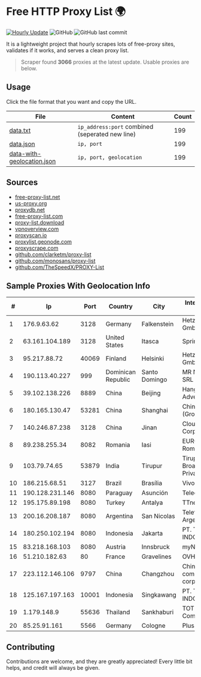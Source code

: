 
# Free HTTP Proxy List 🌍

[![Hourly Update](https://github.com/mertguvencli/http-proxy-list/actions/workflows/main.yml/badge.svg?branch=main)](https://github.com/mertguvencli/http-proxy-list/actions/workflows/main.yml)
![GitHub](https://img.shields.io/github/license/mertguvencli/http-proxy-list)
![GitHub last commit](https://img.shields.io/github/last-commit/mertguvencli/http-proxy-list)

It is a lightweight project that hourly scrapes lots of free-proxy sites, validates if it works, and serves a clean proxy list.


> Scraper found **3066** proxies at the latest update. Usable proxies are below.

## Usage

Click the file format that you want and copy the URL.


|File|Content|Count|
|----|-------|-----|
|[data.txt](https://raw.githubusercontent.com/mertguvencli/http-proxy-list/main/proxy-list/data.txt)|`ip_address:port` combined (seperated new line)|199|
|[data.json](https://raw.githubusercontent.com/mertguvencli/http-proxy-list/main/proxy-list/data.json)|`ip, port`|199|
|[data-with-geolocation.json](https://raw.githubusercontent.com/mertguvencli/http-proxy-list/main/proxy-list/data-with-geolocation.json)|`ip, port, geolocation`|199|

## Sources

* [free-proxy-list.net](https://free-proxy-list.net)
* [us-proxy.org](https://www.us-proxy.org)
* [proxydb.net](http://proxydb.net)
* [free-proxy-list.com](https://free-proxy-list.com/?page=&port=&type%5B%5D=http&type%5B%5D=https&up_time=0&search=Search)
* [proxy-list.download](https://www.proxy-list.download/HTTP)
* [vpnoverview.com](https://vpnoverview.com/privacy/anonymous-browsing/free-proxy-servers)
* [proxyscan.io](https://www.proxyscan.io)
* [proxylist.geonode.com](https://proxylist.geonode.com/api/proxy-list?limit=300&page=1&sort_by=lastChecked&sort_type=desc&protocols=http,https)
* [proxyscrape.com](https://api.proxyscrape.com/v2/?request=displayproxies&protocol=http&timeout=10000&country=all&ssl=all&anonymity=all)
* [github.com/clarketm/proxy-list](https://raw.githubusercontent.com/clarketm/proxy-list/master/proxy-list-raw.txt)
* [github.com/monosans/proxy-list](https://raw.githubusercontent.com/monosans/proxy-list/main/proxies/http.txt)
* [github.com/TheSpeedX/PROXY-List](https://raw.githubusercontent.com/TheSpeedX/PROXY-List/master/http.txt)


## Sample Proxies With Geolocation Info

|#|Ip|Port|Country|City|Internet Service Provider|
|-|--|----|-------|----|-------------------------|
|1|176.9.63.62|3128|Germany|Falkenstein|Hetzner Online GmbH|
|2|63.161.104.189|3128|United States|Itasca|Sprint|
|3|95.217.88.72|40069|Finland|Helsinki|Hetzner Online GmbH|
|4|190.113.40.227|999|Dominican Republic|Santo Domingo|MR Networking, SRL|
|5|39.102.138.226|8889|China|Beijing|Hangzhou Alibaba Advertising Co|
|6|180.165.130.47|53281|China|Shanghai|China Telecom (Group)|
|7|140.246.87.238|3128|China|Jinan|Cloud Computing Corporation|
|8|89.238.255.34|8082|Romania|Iasi|EUROWEB Romania|
|9|103.79.74.65|53879|India|Tirupur|Tiruppur Broadwave Private Limited|
|10|186.215.68.51|3127|Brazil|Brasília|Vivo|
|11|190.128.231.146|8080|Paraguay|Asunción|Telecel S.A.|
|12|195.175.89.198|8080|Turkey|Antalya|TTnetTurkTelekom|
|13|200.16.208.187|8080|Argentina|San Nicolas|Telefonica de Argentina|
|14|180.250.102.194|8080|Indonesia|Jakarta|PT. TELKOM INDONESIA|
|15|83.218.168.103|8080|Austria|Innsbruck|myNet GmbH|
|16|51.210.182.63|80|France|Gravelines|OVH SAS|
|17|223.112.146.106|9797|China|Changzhou|China Mobile communications corporation|
|18|125.167.197.163|10001|Indonesia|Singkawang|PT. TELKOM INDONESIA|
|19|1.179.148.9|55636|Thailand|Sankhaburi|TOT Public Company Limited|
|20|85.25.91.161|5566|Germany|Cologne|PlusServer GmbH|



## Contributing

Contributions are welcome, and they are greatly appreciated! Every
little bit helps, and credit will always be given.

